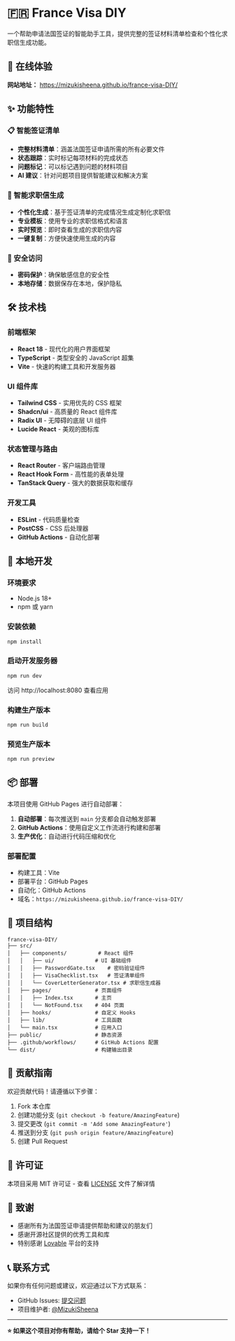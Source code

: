 # 🇫🇷 France Visa DIY

一个帮助申请法国签证的智能助手工具，提供完整的签证材料清单检查和个性化求职信生成功能。

## 🌟 在线体验

**网站地址：** https://mizukisheena.github.io/france-visa-DIY/

## ✨ 功能特性

### 📋 智能签证清单
- **完整材料清单**：涵盖法国签证申请所需的所有必要文件
- **状态跟踪**：实时标记每项材料的完成状态
- **问题标记**：可以标记遇到问题的材料项目
- **AI 建议**：针对问题项目提供智能建议和解决方案

### 📝 智能求职信生成
- **个性化生成**：基于签证清单的完成情况生成定制化求职信
- **专业模板**：使用专业的求职信格式和语言
- **实时预览**：即时查看生成的求职信内容
- **一键复制**：方便快速使用生成的内容

### 🔐 安全访问
- **密码保护**：确保敏感信息的安全性
- **本地存储**：数据保存在本地，保护隐私

## 🛠️ 技术栈

### 前端框架
- **React 18** - 现代化的用户界面框架
- **TypeScript** - 类型安全的 JavaScript 超集
- **Vite** - 快速的构建工具和开发服务器

### UI 组件库
- **Tailwind CSS** - 实用优先的 CSS 框架
- **Shadcn/ui** - 高质量的 React 组件库
- **Radix UI** - 无障碍的底层 UI 组件
- **Lucide React** - 美观的图标库

### 状态管理与路由
- **React Router** - 客户端路由管理
- **React Hook Form** - 高性能的表单处理
- **TanStack Query** - 强大的数据获取和缓存

### 开发工具
- **ESLint** - 代码质量检查
- **PostCSS** - CSS 后处理器
- **GitHub Actions** - 自动化部署

## 🚀 本地开发

### 环境要求
- Node.js 18+
- npm 或 yarn

### 安装依赖
```bash
npm install
```

### 启动开发服务器
```bash
npm run dev
```

访问 http://localhost:8080 查看应用

### 构建生产版本
```bash
npm run build
```

### 预览生产版本
```bash
npm run preview
```

## 📦 部署

本项目使用 GitHub Pages 进行自动部署：

1. **自动部署**：每次推送到 `main` 分支都会自动触发部署
2. **GitHub Actions**：使用自定义工作流进行构建和部署
3. **生产优化**：自动进行代码压缩和优化

### 部署配置
- 构建工具：Vite
- 部署平台：GitHub Pages
- 自动化：GitHub Actions
- 域名：`https://mizukisheena.github.io/france-visa-DIY/`

## 📁 项目结构

```
france-visa-DIY/
├── src/
│   ├── components/          # React 组件
│   │   ├── ui/             # UI 基础组件
│   │   ├── PasswordGate.tsx    # 密码验证组件
│   │   ├── VisaChecklist.tsx   # 签证清单组件
│   │   └── CoverLetterGenerator.tsx # 求职信生成器
│   ├── pages/              # 页面组件
│   │   ├── Index.tsx       # 主页
│   │   └── NotFound.tsx    # 404 页面
│   ├── hooks/              # 自定义 Hooks
│   ├── lib/                # 工具函数
│   └── main.tsx            # 应用入口
├── public/                 # 静态资源
├── .github/workflows/      # GitHub Actions 配置
└── dist/                   # 构建输出目录
```

## 🤝 贡献指南

欢迎贡献代码！请遵循以下步骤：

1. Fork 本仓库
2. 创建功能分支 (`git checkout -b feature/AmazingFeature`)
3. 提交更改 (`git commit -m 'Add some AmazingFeature'`)
4. 推送到分支 (`git push origin feature/AmazingFeature`)
5. 创建 Pull Request

## 📄 许可证

本项目采用 MIT 许可证 - 查看 [LICENSE](LICENSE) 文件了解详情

## 🙏 致谢

- 感谢所有为法国签证申请提供帮助和建议的朋友们
- 感谢开源社区提供的优秀工具和库
- 特别感谢 [Lovable](https://lovable.dev) 平台的支持

## 📞 联系方式

如果你有任何问题或建议，欢迎通过以下方式联系：

- GitHub Issues: [提交问题](https://github.com/MizukiSheena/france-visa-DIY/issues)
- 项目维护者: [@MizukiSheena](https://github.com/MizukiSheena)

---

**⭐ 如果这个项目对你有帮助，请给个 Star 支持一下！**
